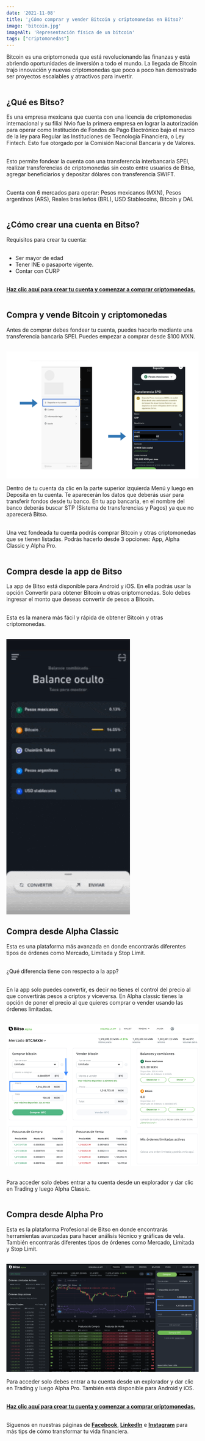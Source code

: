 ```yaml
---
date: '2021-11-08'
title: '¿Cómo comprar y vender Bitcoin y criptomonedas en Bitso?'
image: 'bitcoin.jpg'
imageAlt: 'Representación física de un bitcoin'
tags: ["criptomonedas"]
---
```



Bitcoin es una criptomoneda que está revolucionando las finanzas y está abriendo oportunidades de inversión a todo el mundo. La llegada de Bitcoin trajo innovación y nuevas criptomonedas que poco a poco han demostrado ser proyectos escalables y atractivos para invertir. <br/><br/>


## ¿Qué es Bitso?


Es una empresa mexicana que cuenta con una licencia de criptomonedas internacional y su filial Nvio fue la primera empresa en lograr la autorización para operar como Institución de Fondos de Pago Electrónico bajo el marco de la ley para Regular las Instituciones de Tecnología Financiera, o Ley Fintech. Esto fue otorgado por la Comisión Nacional Bancaria y de Valores. <br/><br/>


Esto permite fondear la cuenta con una transferencia interbancaria SPEI, realizar transferencias de criptomonedas sin costo entre usuarios de Bitso, agregar beneficiarios y depositar dólares con transferencia SWIFT. <br/><br/>


Cuenta con 6 mercados para operar: Pesos mexicanos (MXN), Pesos argentinos (ARS), Reales brasileños (BRL), USD Stablecoins, Bitcoin y DAI. <br/><br/>


## ¿Cómo crear una cuenta en Bitso?


Requisitos para crear tu cuenta: <br/><br/>
+ Ser mayor de edad
+ Tener INE o pasaporte vigente.
+ Contar con CURP <br/><br/>


**[Haz clic aquí para crear tu cuenta y comenzar a comprar criptomonedas.](https://bitso.com/register?ref=lzgl)** <br/><br/>


## Compra y vende Bitcoin y criptomonedas


Antes de comprar debes fondear tu cuenta, puedes hacerlo mediante una transferencia bancaria SPEI. Puedes empezar a comprar desde $100 MXN. <br/><br/>

![Cómo fondear tu cuenta en Bitso](fondearcuenta.png) <br/>

Dentro de tu cuenta da clic en la parte superior izquierda Menú y luego en Deposita en tu cuenta. Te aparecerán los datos que deberás usar para transferir fondos desde tu banco. En tu app bancaria, en el nombre del banco deberás buscar STP (Sistema de transferencias y Pagos) ya que no aparecerá Bitso. <br/><br/>

Una vez fondeada tu cuenta podrás comprar Bitcoin y otras criptomonedas que se tienen listadas. Podrás hacerlo desde 3 opciones: App, Alpha Classic y Alpha Pro. <br/><br/>


## Compra desde la app de Bitso


La app de Bitso está disponible para Android y iOS. En ella podrás usar la opción Convertir para obtener Bitcoin u otras criptomonedas. Solo debes ingresar el monto que deseas convertir de pesos a Bitcoin. <br/><br/>


Esta es la manera más fácil y rápida de obtener Bitcoin y otras criptomonedas. <br/><br/>


![Comprar Bitcoin desde la app de Bitso](bitsoapp.gif) <br/>


## Compra desde Alpha Classic
Esta es una plataforma más avanzada en donde encontrarás diferentes tipos de órdenes como Mercado, Limitada y Stop Limit. <br/><br/>


¿Qué diferencia tiene con respecto a la app? <br/><br/>


En la app solo puedes convertir, es decir no tienes el control del precio al que convertirás pesos a criptos y viceversa. En Alpha classic tienes la opción de poner el precio al que quieres comprar o vender usando las órdenes limitadas. <br/><br/>


![Comprar Bitcoin desde Alpha Classic](alphaclassic.png)
<br/><br/>


Para acceder solo debes entrar a tu cuenta desde un explorador y dar clic en Trading y luego Alpha Classic. <br/><br/>


## Compra desde Alpha Pro


Esta es la plataforma Profesional de Bitso en donde encontrarás herramientas avanzadas para hacer análisis técnico y gráficas de vela. También encontrarás diferentes tipos de órdenes como Mercado, Limitada y Stop Limit. <br/><br/>


![Comprar Bitcoin desde Alpha Pro](alphapropro.png)
<br/>


Para acceder solo debes entrar a tu cuenta desde un explorador y dar clic en Trading y luego Alpha Pro. También está disponible para Android y iOS. <br/><br/>


**[Haz clic aquí para crear tu cuenta y comenzar a comprar criptomonedas.](https://bitso.com/register?ref=lzgl)** <br/><br/>


Síguenos en nuestras páginas de **[Facebook](https://facebook.com/oasisfinanciero)**, **[LinkedIn](https://www.linkedin.com/company/oasisfinanciero/)** e **[Instagram](https://www.instagram.com/oasis_financiero/)** para más tips de cómo transformar tu vida financiera.